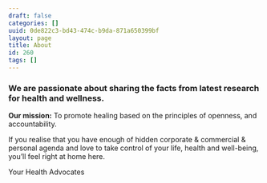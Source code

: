 ```yaml
---
draft: false
categories: []
uuid: 0de822c3-bd43-474c-b9da-871a650399bf
layout: page
title: About
id: 260
tags: []
---
```


### We are passionate about sharing the facts from latest research for health and wellness.

**Our mission:** To promote healing based on the principles of openness, and accountability.

If you realise that you have enough of hidden corporate & commercial & personal agenda and love to take control of your life, health and well-being, you’ll feel right at home here.

Your Health Advocates

